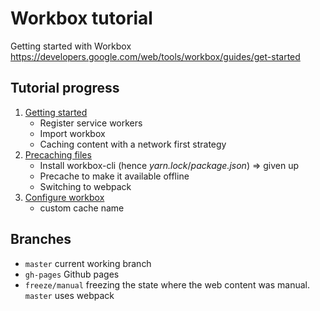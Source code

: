 # Workbox tutorial

Getting started with Workbox https://developers.google.com/web/tools/workbox/guides/get-started

## Tutorial progress

1. [Getting started](https://developers.google.com/web/tools/workbox/guides/get-started)
   - Register service workers
   - Import workbox
   - Caching content with a network first strategy
2. [Precaching files](https://developers.google.com/web/tools/workbox/guides/precache-files/)
   - Install workbox-cli (hence _yarn.lock_/_package.json_) => given up
   - Precache to make it available offline
   - Switching to webpack
3. [Configure workbox](https://developers.google.com/web/tools/workbox/guides/configure-workbox)
    - custom cache name

## Branches

- `master` current working branch
- `gh-pages` Github pages
- `freeze/manual` freezing the state where the web content was manual. `master`
  uses webpack
